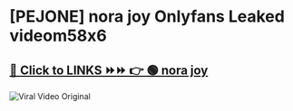 
 # [PEJONE] nora joy Onlyfans Leaked videom58x6

## <h2><a href="https://clipsfans.com/nora_joy&ref=git">🔗 Click to LINKS ⏩⏩ 👉 🟢 nora joy </a></h2>

<a href="https://clipsfans.com/nora_joy&ref=git" rel="nofollow" data-target="animated-image.originalLink"><img src="https://i.ibb.co.com/xMMVF88/686577567.gif" alt="Viral Video Original" style="max-width: 100%; display: inline-block;" data-target="animated-image.originalImage"></a>


